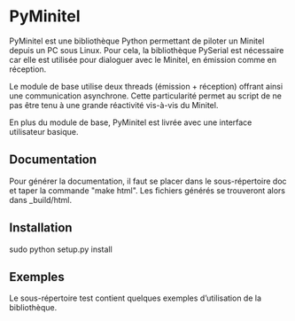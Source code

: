 PyMinitel
=========

PyMinitel est une bibliothèque Python permettant de piloter un Minitel
depuis un PC sous Linux. Pour cela, la bibliothèque PySerial est
nécessaire car elle est utilisée pour dialoguer avec le Minitel, en
émission comme en réception.

Le module de base utilise deux threads (émission + réception) offrant
ainsi une communication asynchrone. Cette particularité permet au
script de ne pas être tenu à une grande réactivité vis-à-vis du
Minitel.

En plus du module de base, PyMinitel est livrée avec une interface
utilisateur basique.

Documentation
-------------

Pour générer la documentation, il faut se placer dans le
sous-répertoire doc et taper la commande "make html". Les fichiers
générés se trouveront alors dans _build/html.

Installation
------------

sudo python setup.py install

Exemples
--------

Le sous-répertoire test contient quelques exemples d’utilisation de la bibliothèque.
